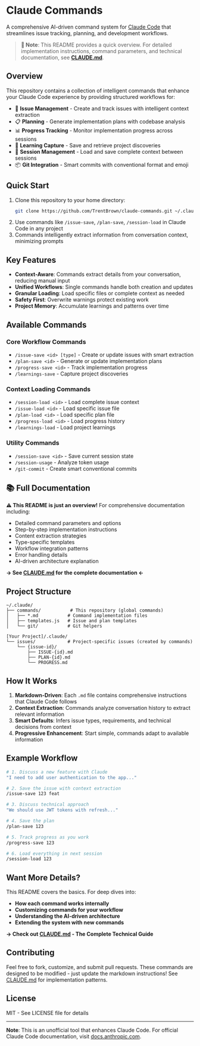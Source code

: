 # Claude Commands

A comprehensive AI-driven command system for [Claude Code](https://claude.ai/code) that streamlines issue tracking, planning, and development workflows.

> **📖 Note**: This README provides a quick overview. For detailed implementation instructions, command parameters, and technical documentation, see **[CLAUDE.md](./CLAUDE.md)**.

## Overview

This repository contains a collection of intelligent commands that enhance your Claude Code experience by providing structured workflows for:

- 📝 **Issue Management** - Create and track issues with intelligent context extraction
- 📋 **Planning** - Generate implementation plans with codebase analysis
- 📊 **Progress Tracking** - Monitor implementation progress across sessions
- 🧠 **Learning Capture** - Save and retrieve project discoveries
- 🔄 **Session Management** - Load and save complete context between sessions
- 📦 **Git Integration** - Smart commits with conventional format and emoji

## Quick Start

1. Clone this repository to your home directory:
   ```bash
   git clone https://github.com/TrentBrown/claude-commands.git ~/.claude/commands
   ```
2. Use commands like `/issue-save`, `/plan-save`, `/session-load` in Claude Code in any project
3. Commands intelligently extract information from conversation context, minimizing prompts

## Key Features

- **Context-Aware**: Commands extract details from your conversation, reducing manual input
- **Unified Workflows**: Single commands handle both creation and updates
- **Granular Loading**: Load specific files or complete context as needed
- **Safety First**: Overwrite warnings protect existing work
- **Project Memory**: Accumulate learnings and patterns over time

## Available Commands

### Core Workflow Commands
- `/issue-save <id> [type]` - Create or update issues with smart extraction
- `/plan-save <id>` - Generate or update implementation plans
- `/progress-save <id>` - Track implementation progress
- `/learnings-save` - Capture project discoveries

### Context Loading Commands
- `/session-load <id>` - Load complete issue context
- `/issue-load <id>` - Load specific issue file
- `/plan-load <id>` - Load specific plan file
- `/progress-load <id>` - Load progress history
- `/learnings-load` - Load project learnings

### Utility Commands
- `/session-save <id>` - Save current session state
- `/session-usage` - Analyze token usage
- `/git-commit` - Create smart conventional commits

## 📚 Full Documentation

**⚠️ This README is just an overview!** For comprehensive documentation including:
- Detailed command parameters and options
- Step-by-step implementation instructions
- Content extraction strategies
- Type-specific templates
- Workflow integration patterns
- Error handling details
- AI-driven architecture explanation

**→ See [CLAUDE.md](./CLAUDE.md) for the complete documentation ←**

## Project Structure

```
~/.claude/
├── commands/           # This repository (global commands)
│   ├── *.md           # Command implementation files
│   ├── templates.js   # Issue and plan templates
│   └── git/           # Git helpers

[Your Project]/.claude/
└── issues/            # Project-specific issues (created by commands)
    └── {issue-id}/
        ├── ISSUE-{id}.md
        ├── PLAN-{id}.md
        └── PROGRESS.md
```

## How It Works

1. **Markdown-Driven**: Each `.md` file contains comprehensive instructions that Claude Code follows
2. **Context Extraction**: Commands analyze conversation history to extract relevant information
3. **Smart Defaults**: Infers issue types, requirements, and technical decisions from context
4. **Progressive Enhancement**: Start simple, commands adapt to available information

## Example Workflow

```bash
# 1. Discuss a new feature with Claude
"I need to add user authentication to the app..."

# 2. Save the issue with context extraction
/issue-save 123 feat

# 3. Discuss technical approach
"We should use JWT tokens with refresh..."

# 4. Save the plan
/plan-save 123

# 5. Track progress as you work
/progress-save 123

# 6. Load everything in next session
/session-load 123
```

## Want More Details?

This README covers the basics. For deep dives into:
- **How each command works internally** 
- **Customizing commands for your workflow**
- **Understanding the AI-driven architecture**
- **Extending the system with new commands**

**→ Check out [CLAUDE.md](./CLAUDE.md) - The Complete Technical Guide**

## Contributing

Feel free to fork, customize, and submit pull requests. These commands are designed to be modified - just update the markdown instructions! See [CLAUDE.md](./CLAUDE.md) for implementation patterns.

## License

MIT - See LICENSE file for details

---

**Note**: This is an unofficial tool that enhances Claude Code. For official Claude Code documentation, visit [docs.anthropic.com](https://docs.anthropic.com/en/docs/claude-code).